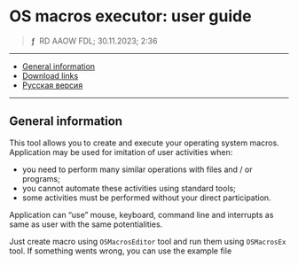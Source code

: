 # OS macros executor: user guide
> **ƒ** &nbsp;RD AAOW FDL; 30.11.2023; 2:36

---

- [General information](#general-information)
- [Download links](https://adslbarxatov.github.io/DPArray#os-macros-executor)
- [Русская версия](https://adslbarxatov.github.io/OSMacrosExecutor/ru)

---

## General information

This tool allows you to create and execute your operating system macros.
Application may be used for imitation of user activities when:
- you need to perform many similar operations with files and / or programs;
- you cannot automate these activities using standard tools;
- some activities must be performed without your direct participation.

Application can “use” mouse, keyboard, command line and interrupts as same as user with the same potentialities.

Just create macro using `OSMacrosEditor` tool and run them using `OSMacrosEx` tool. If something wents wrong, you can use the example file
